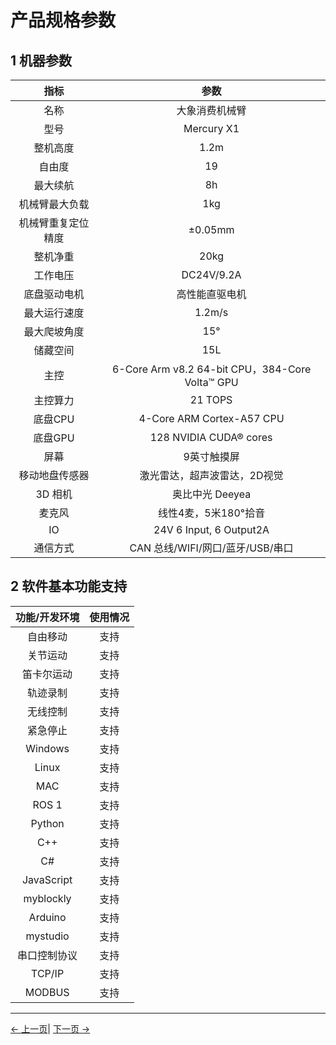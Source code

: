 # 产品规格参数


## 1 机器参数

| 指标       | 参数                  |
| :------------: | :---------------------------: |
| 名称        | 大象消费机械臂 |
| 型号        | Mercury  X1             |
| 整机高度 | 1.2m                       |
| 自由度      | 19                           |
| 最大续航 | 8h                     |
| 机械臂最大负载 | 1kg                       |
| 机械臂重复定位精度 | ±0.05mm    |
| 整机净重     | 20kg                       |
| 工作电压 | DC24V/9.2A                     |
| 底盘驱动电机 | 高性能直驱电机             |
| 最大运行速度 | 1.2m/s          |
| 最大爬坡角度 | 15°             |
| 储藏空间 | 15L            |
| 主控 | 6-Core Arm v8.2 64-bit CPU，384-Core Volta™ GPU     |
| 主控算力 | 21 TOPS|
| 底盘CPU | 4-Core ARM Cortex-A57 CPU                 |
| 底盘GPU      | 128 NVIDIA CUDA® cores                        |
| 屏幕| 9英寸触摸屏                    |
| 移动地盘传感器 | 激光雷达，超声波雷达，2D视觉                     |
| 3D 相机 | 奥比中光 Deeyea   |
| 麦克风    | 线性4麦，5米180°拾音                   |
|IO| 24V 6 Input, 6 Output2A                     |
| 通信方式|CAN 总线/WIFI/网口/蓝牙/USB/串口 |


## 2 软件基本功能支持

| 功能/开发环境 | 使用情况 |
| :------------: | :--------: |
| 自由移动 | 支持 |
| 关节运动 | 支持 |
| 笛卡尔运动 | 支持 |
| 轨迹录制 | 支持 |
| 无线控制 | 支持 |
| 紧急停止 | 支持 |
| Windows      | 支持 |
| Linux        | 支持 |
| MAC          | 支持 |
| ROS 1        | 支持 |
| Python       | 支持 |
| C++          | 支持 |
| C#           | 支持 |
| JavaScript   | 支持 |
| myblockly    | 支持 |
| Arduino      | 支持 |
| mystudio     | 支持 |
| 串口控制协议 | 支持 |
| TCP/IP       | 支持 |
| MODBUS       | 支持 |


 ---

[← 上一页](../2-ProductFeature/README.md)| [下一页 →](../2-ProductFeature/2.2-ControlCoreParameter.md)